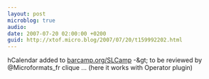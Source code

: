 ```yaml
---
layout: post
microblog: true
audio: 
date: 2007-07-20 02:00:00 +0200
guid: http://xtof.micro.blog/2007/07/20/t159992202.html
---
```

hCalendar added to [barcamp.org/SLCamp](http://barcamp.org/SLCamp) -&amp;gt; to be reviewed by @Microformats_fr clique ... (here it works with Operator plugin)

